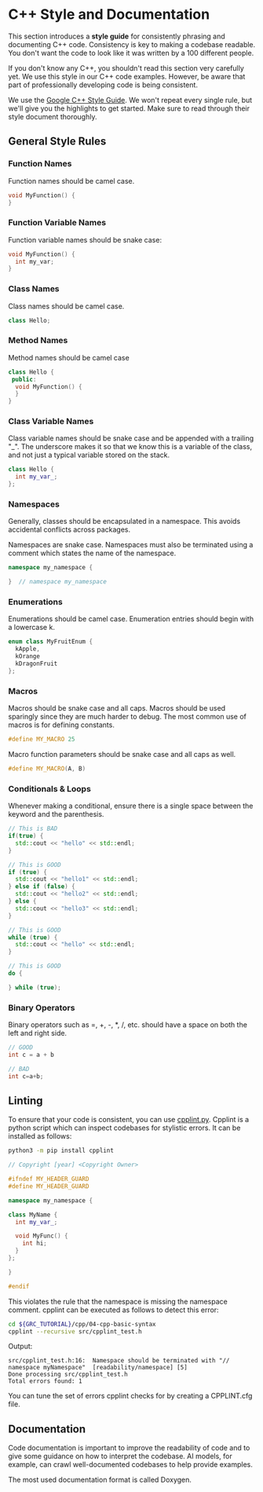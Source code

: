 
# C++ Style and Documentation
This section introduces a **style guide** for consistently phrasing and documenting
C++ code. Consistency is key to making a codebase readable. You don't want the
code to look like it was written by a 100 different people.

If you don't know any C++, you shouldn't read this section very carefully yet.
We use this style in our C++ code examples. However, be aware that part of
professionally developing code is being consistent.

We use the [Google C++ Style
Guide](https://google.github.io/styleguide/cppguide.html). We won't repeat every
single rule, but we'll give you the highlights to get started. Make sure to read
through their style document thoroughly.

## General Style Rules

### Function Names

Function names should be camel case.
```cpp
void MyFunction() {
}
```

### Function Variable Names

Function variable names should be snake case:
```cpp
void MyFunction() {
  int my_var;
}
```

### Class Names

Class names should be camel case.
```cpp
class Hello;
```

### Method Names

Method names should be camel case
```cpp
class Hello {
 public:
  void MyFunction() {
  }
}
```

### Class Variable Names

Class variable names should be snake case and be appended with a trailing "_".
The underscore makes it so that we know this is a variable of the class, and not
just a typical variable stored on the stack.

```cpp
class Hello {
  int my_var_;
};
```

### Namespaces

Generally, classes should be encapsulated in a namespace. This avoids
accidental conflicts across packages.

Namespaces are snake case. Namespaces must also be terminated using
a comment which states the name of the namespace.

```cpp
namespace my_namespace {

}  // namespace my_namespace
```

### Enumerations

Enumerations should be camel case. Enumeration entries should begin with
a lowercase k.
```cpp
enum class MyFruitEnum {
  kApple,
  kOrange
  kDragonFruit
};
```

### Macros

Macros should be snake case and all caps. Macros should be used sparingly
since they are much harder to debug. The most common use of macros is
for defining constants.

```cpp
#define MY_MACRO 25
```

Macro function parameters should be snake case and all caps as well.
```cpp
#define MY_MACRO(A, B)
```

### Conditionals & Loops

Whenever making a conditional, ensure there is a single space between the keyword and the parenthesis.
```cpp
// This is BAD
if(true) {
  std::cout << "hello" << std::endl;
}

// This is GOOD
if (true) {
  std::cout << "hello1" << std::endl;
} else if (false) {
  std::cout << "hello2" << std::endl;
} else {
  std::cout << "hello3" << std::endl;
}

// This is GOOD
while (true) {
  std::cout << "hello" << std::endl;
}

// This is GOOD
do {

} while (true);
```

### Binary Operators

Binary operators such as =, +, -, *, /, etc. should have a space on both the left and right side.

```cpp
// GOOD
int c = a + b

// BAD
int c=a+b;
```

## Linting

To ensure that your code is consistent, you can use [cpplint.py](https://google.github.io/styleguide/cppguide.html#cpplint).
Cpplint is a python script which can inspect codebases for stylistic errors.
It can be installed as follows:
```bash
python3 -m pip install cpplint
```

```cpp
// Copyright [year] <Copyright Owner>

#ifndef MY_HEADER_GUARD
#define MY_HEADER_GUARD

namespace my_namespace {

class MyName {
  int my_var_;

  void MyFunc() {
    int hi;
  }
};

}

#endif
```

This violates the rule that the namespace is missing the namespace comment.
cpplint can be executed as follows to detect this error:
```bash
cd ${GRC_TUTORIAL}/cpp/04-cpp-basic-syntax
cpplint --recursive src/cpplint_test.h
```

Output:
```
src/cpplint_test.h:16:  Namespace should be terminated with "// namespace myNamespace"  [readability/namespace] [5]
Done processing src/cpplint_test.h
Total errors found: 1
```

You can tune the set of errors cpplint checks for by creating a CPPLINT.cfg
file.

## Documentation

Code documentation is important to improve the readability of code and to
give some guidance on how to interpret the codebase. AI models, for example,
can crawl well-documented codebases to help provide examples.

The most used documentation format is called Doxygen.
